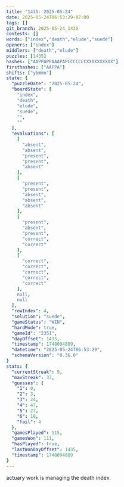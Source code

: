```yaml
---
title: "1435: 2025-05-24"
date: 2025-05-24T06:53:29-07:00
tags: []
git_branch: 2025-05-24_1435
contests: []
words: ["index","death","elude","suede"]
openers: ["index"]
middlers: ["death","elude"]
puzzles: [1435]
hashes: ["AAPPAPPAAAPAPCCCCCCCXXXXXXXXXX"]
firsthashes: ["AAPPA"]
shifts: ["ybmmo"]
state: {
  "puzzleDate": "2025-05-24",
  "boardState": [
    "index",
    "death",
    "elude",
    "suede",
    "",
    ""
  ],
  "evaluations": [
    [
      "absent",
      "absent",
      "present",
      "present",
      "absent"
    ],
    [
      "present",
      "present",
      "absent",
      "absent",
      "absent"
    ],
    [
      "present",
      "absent",
      "present",
      "correct",
      "correct"
    ],
    [
      "correct",
      "correct",
      "correct",
      "correct",
      "correct"
    ],
    null,
    null
  ],
  "rowIndex": 4,
  "solution": "suede",
  "gameStatus": "WIN",
  "hardMode": true,
  "gameId": "2351",
  "dayOffset": 1435,
  "timestamp": 1748094809,
  "datetime": "2025-05-24T06:53:29",
  "schemaVersion": "0.36.0"
}
stats: {
  "currentStreak": 9,
  "maxStreak": 37,
  "guesses": {
    "1": 0,
    "2": 3,
    "3": 24,
    "4": 47,
    "5": 27,
    "6": 10,
    "fail": 4
  },
  "gamesPlayed": 115,
  "gamesWon": 111,
  "hasPlayed": true,
  "lastWonDayOffset": 1435,
  "timestamp": 1748094809
}
---
```

actuary work is managing the death index.
<!-- more -->
